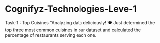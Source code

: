 # Cognifyz-Technologies-Leve-1
Task-1 : Top Cuisines
"Analyzing data deliciously! 🍽 Just determined the top three most common cuisines in our dataset and calculated the percentage of restaurants serving each one.
